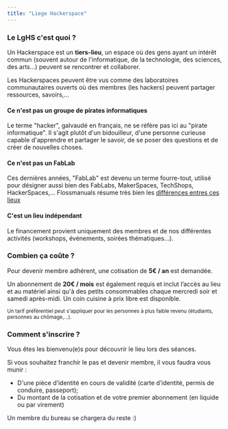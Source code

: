 ```yaml
---
title: "Liege Hackerspace"
---
```


### Le LgHS c'est quoi ?

Un Hackerspace est un **tiers-lieu**, un espace où des gens ayant un intérêt commun 
(souvent autour de l'informatique, de la technologie, des sciences, des arts...) 
peuvent se rencontrer et collaborer.

Les Hackerspaces peuvent être vus comme des laboratoires communautaires ouverts 
où des membres (les hackers) peuvent partager ressources, savoirs,...

#### Ce n'est pas un groupe de pirates informatiques
Le terme "hacker", galvaudé en français, ne se réfère pas ici au "pirate informatique". 
Il s'agit plutôt d'un bidouilleur, d'une personne curieuse capable d'apprendre et 
partager le savoir, de se poser des questions et de créer de nouvelles choses.

#### Ce n'est pas un FabLab
Ces dernières années, "FabLab" est devenu un terme fourre-tout, 
utilisé pour désigner aussi bien des FabLabs, MakerSpaces, TechShops, HackerSpaces,...
Flossmanuals résume très bien les  [différences entres ces lieux](http://fr.flossmanuals.net/fablab-hackerspace-les-lieux-de-fabrication-numerique-collaboratif/introduction/)

#### C'est un lieu indépendant
Le financement provient uniquement des membres 
et de nos différentes activités (workshops, événements, soirées thématiques...).

### Combien ça coûte ?
Pour devenir membre adhérent, une cotisation de **5€ / an** est demandée.

Un abonnement de **20€ / mois** est également requis et inclut l’accès au lieu et au matériel ainsi qu'à des
petits consommables chaque mercredi soir et samedi après-midi. Un coin cuisine à prix libre est disponible.

<small>Un tarif préférentiel peut s'appliquer pour
les personnes à plus faible revenu (étudiants, personnes au chômage,...).</small>


### Comment s'inscrire ?

Vous êtes les bienvenu(e)s pour découvrir le lieu lors des séances.

Si vous souhaitez franchir le pas et devenir membre, il vous faudra vous munir :

  * D'une pièce d’identité en cours de validité (carte d’identité, permis de conduire, passeport);
  * Du montant de la cotisation et de votre premier abonnement (en liquide ou par virement)


Un membre du bureau se chargera du reste :)

